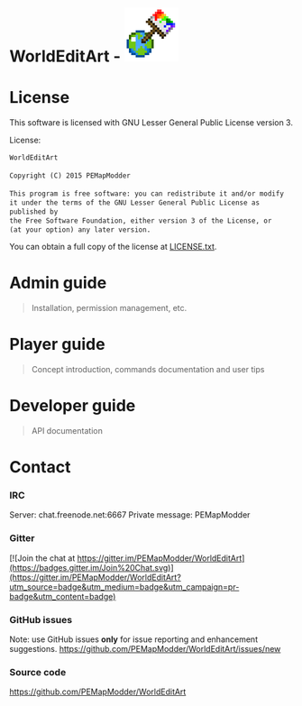 WorldEditArt - ![WorldEditArt](plugin_icon.png)
===

License
===
This software is licensed with GNU Lesser General Public License version 3.


License: 

```
WorldEditArt

Copyright (C) 2015 PEMapModder

This program is free software: you can redistribute it and/or modify
it under the terms of the GNU Lesser General Public License as published by
the Free Software Foundation, either version 3 of the License, or
(at your option) any later version.
```

You can obtain a full copy of the license at [LICENSE.txt](LICENSE.txt).

Admin guide
===
> Installation, permission management, etc.

Player guide
===
> Concept introduction, commands documentation and user tips

Developer guide
===
> API documentation

Contact
===
### IRC
Server: chat.freenode.net:6667
Private message: PEMapModder

### Gitter
[![Join the chat at https://gitter.im/PEMapModder/WorldEditArt](https://badges.gitter.im/Join%20Chat.svg)](https://gitter.im/PEMapModder/WorldEditArt?utm_source=badge&utm_medium=badge&utm_campaign=pr-badge&utm_content=badge)

### GitHub issues
Note: use GitHub issues **only** for issue reporting and enhancement suggestions.
https://github.com/PEMapModder/WorldEditArt/issues/new

### Source code
https://github.com/PEMapModder/WorldEditArt
